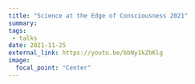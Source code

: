 ```yaml
---
title: "Science at the Edge of Consciousness 2021"
summary: 
tags:
 - talks
date: 2021-11-25
external_link: https://youtu.be/bbNy1kZbKlg
image:
  focal_point: "Center"
---
```

